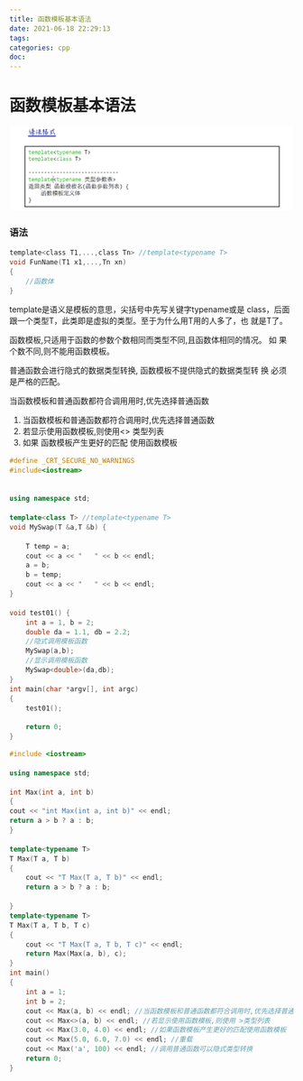 ```yaml
---
title: 函数模板基本语法
date: 2021-06-18 22:29:13
tags:
categories: cpp
doc:
---
```


# 函数模板基本语法

![1624027325150](/images/javawz/1624027325150.png)

### 语法

```c
template<class T1,...,class Tn> //template<typename T>
void FunName(T1 x1,...,Tn xn)
{
    //函数体
}
```

template是语义是模板的意思，尖括号中先写关键字typename或是
class，后面跟一个类型T，此类即是虚拟的类型。至于为什么用T用的人多了，也
就是T了。

函数模板,只适用于函数的参数个数相同而类型不同,且函数体相同的情况。
如 果个数不同,则不能用函数模板。

普通函数会进行隐式的数据类型转换, 函数模板不提供隐式的数据类型转
换 必须是严格的匹配。

当函数模板和普通函数都符合调⽤用时,优先选择普通函数

1. 当函数模板和普通函数都符合调用时,优先选择普通函数
2. 若显示使用函数模板,则使用<> 类型列表
3. 如果 函数模板产生更好的匹配 使用函数模板

```cpp
#define _CRT_SECURE_NO_WARNINGS
#include<iostream>


using namespace std;

template<class T> //template<typename T>
void MySwap(T &a,T &b) {

	T temp = a;
	cout << a << "   " << b << endl;
	a = b;
	b = temp;
	cout << a << "   " << b << endl;
}

void test01() {
	int a = 1, b = 2;
	double da = 1.1, db = 2.2;
	//隐式调用模板函数
	MySwap(a,b);
	//显示调用模板函数
	MySwap<double>(da,db);
}
int main(char *argv[], int argc)
{
	test01();

	return 0;
}

```





```cpp
#include <iostream>

using namespace std;

int Max(int a, int b)
{
cout << "int Max(int a, int b)" << endl;
return a > b ? a : b;
}

template<typename T>
T Max(T a, T b)
{
	cout << "T Max(T a, T b)" << endl;
	return a > b ? a : b;

}
template<typename T>
T Max(T a, T b, T c)
{
	cout << "T Max(T a, T b, T c)" << endl;
	return Max(Max(a, b), c);
}
int main()
{
	int a = 1;
	int b = 2;
	cout << Max(a, b) << endl; //当函数模板和普通函数都符合调用时,优先选择普通函数
	cout << Max<>(a, b) << endl; //若显示使用函数模板,则使用 >类型列表
	cout << Max(3.0, 4.0) << endl; //如果函数模板产生更好的匹配使用函数模板
	cout << Max(5.0, 6.0, 7.0) << endl; //重载
	cout << Max('a', 100) << endl; //调用普通函数可以隐式类型转换
	return 0;
}
```


